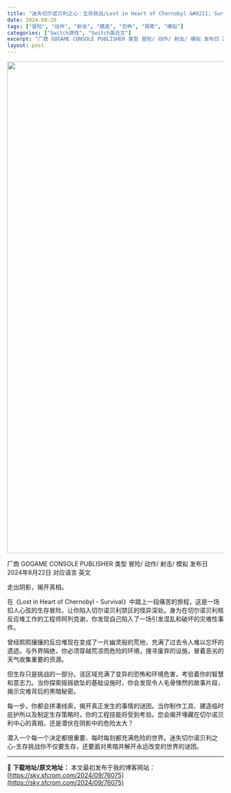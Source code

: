 ```yaml
---
title: "迷失切尔诺贝利之心：生存挑战/Lost in Heart of Chernobyl &#8211; Survival Switch NSP英文"
date: 2024-09-26
tags: ["冒险", "动作", "射击", "建造", "恐怖", "探索", "模拟"]
categories: ["Switch游戏", "Switch英日文"]
excerpt: "厂商 GOGAME CONSOLE PUBLISHER 类型 冒险/ 动作/ 射击/ 模拟 发布日 2024年8月22日 对应语言 英文 走出阴影，揭开真相。 在《Lost in Heart of Chernobyl - Survival》中踏上一段痛苦的旅程，这是一场扣人心弦的生存冒险，让你陷入切&hellip;"
layout: post
---
```


<img class="aligncenter size-full wp-image-76076" src="https://sky.sfcrom.com/wp-content/uploads/2024/09/2024092609053491.webp" alt="" width="700" height="1142" />

厂商 GOGAME CONSOLE PUBLISHER
类型 冒险/ 动作/ 射击/ 模拟
发布日 2024年8月22日
对应语言 英文

走出阴影，揭开真相。

在《Lost in Heart of Chernobyl - Survival》中踏上一段痛苦的旅程，这是一场扣人心弦的生存冒险，让你陷入切尔诺贝利禁区的怪异深处。身为在切尔诺贝利核反应堆工作的工程师阿列克谢，你发现自己陷入了一场引发混乱和破坏的灾难性事件。

曾经熙熙攘攘的反应堆现在变成了一片幽灵般的荒地，充满了过去令人难以忘怀的遗迹。与外界隔绝，你必须穿越荒凉而危险的环境，搜寻废弃的设施，冒着恶劣的天气收集重要的资源。

但生存只是挑战的一部分。该区域充满了变异的恐怖和环境危害，考验着你的智慧和意志力。当你探索摇摇欲坠的基础设施时，你会发现令人毛骨悚然的故事片段，揭示灾难背后的黑暗秘密。

每一步，你都会拼凑线索，揭开真正发生的事情的谜团。当你制作工具、建造临时庇护所以及制定生存策略时，你的工程技能将受到考验。您会揭开埋藏在切尔诺贝利中心的真相，还是潜伏在阴影中的危险太大？

潜入一个每一个决定都很重要、每时每刻都充满危险的世界。迷失切尔诺贝利之心-生存挑战你不仅要生存，还要面对黑暗并解开永远改变的世界的谜团。

---
📖 **下载地址/原文地址：** 本文最初发布于我的博客网站：[https://sky.sfcrom.com/2024/09/76075](https://sky.sfcrom.com/2024/09/76075)
